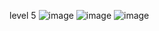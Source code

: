 level 5
![image](https://github.com/Chaiyapa/COM-LAB-I-LabSheet-Week-11/assets/144195729/67fc51df-c865-42fa-b22c-979071ecf741)
![image](https://github.com/Computer-Lab-I-2566/COM-LAB-I-LabSheet-Week-11/assets/144195729/30acd75f-b224-4050-bc44-4b4ec6c21629)
![image](https://github.com/Computer-Lab-I-2566/COM-LAB-I-LabSheet-Week-11/assets/144195729/8c716ca0-723c-45e8-9573-678cf8c360a7)
